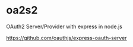 # oa2s2
OAuth2 Server/Provider with express in node.js

https://github.com/oauthjs/express-oauth-server
